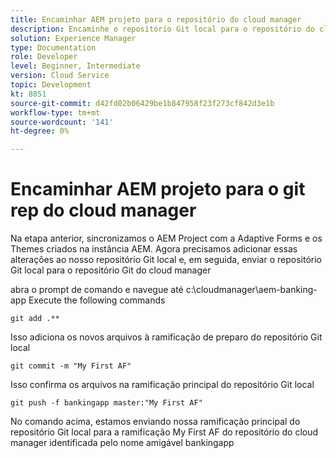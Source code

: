 ```yaml
---
title: Encaminhar AEM projeto para o repositório do cloud manager
description: Encaminhe o repositório Git local para o repositório do cloud manager
solution: Experience Manager
type: Documentation
role: Developer
level: Beginner, Intermediate
version: Cloud Service
topic: Development
kt: 8851
source-git-commit: d42fd02b06429be1b847958f23f273cf842d3e1b
workflow-type: tm+mt
source-wordcount: '141'
ht-degree: 0%

---
```



# Encaminhar AEM projeto para o git rep do cloud manager

Na etapa anterior, sincronizamos o AEM Project com a Adaptive Forms e os Themes criados na instância AEM.
Agora precisamos adicionar essas alterações ao nosso repositório Git local e, em seguida, enviar o repositório Git local para o repositório Git do cloud manager

abra o prompt de comando e navegue até c:\cloudmanager\aem-banking-app Execute the following commands

```
git add .**
```

Isso adiciona os novos arquivos à ramificação de preparo do repositório Git local

```
git commit -m "My First AF"
```

Isso confirma os arquivos na ramificação principal do repositório Git local

```
git push -f bankingapp master:"My First AF"
```

No comando acima, estamos enviando nossa ramificação principal do repositório Git local para a ramificação My First AF do repositório do cloud manager identificada pelo nome amigável bankingapp



